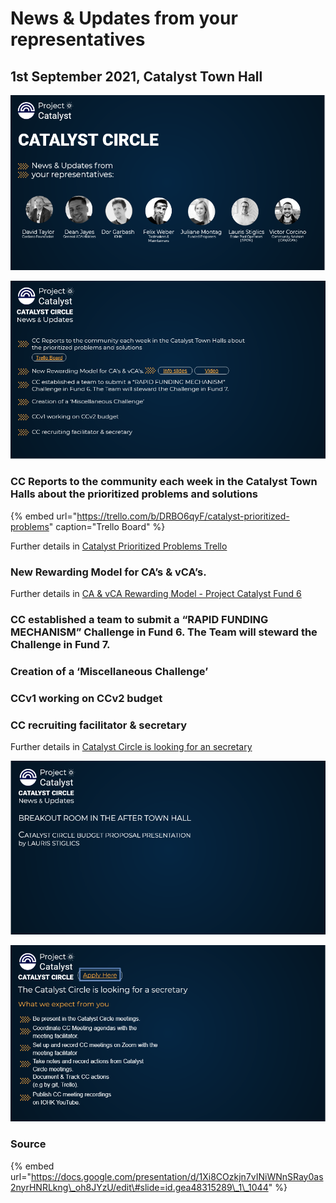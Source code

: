 # News & Updates from your representatives

## 1st September 2021, Catalyst Town Hall

![](../.gitbook/assets/2021-09-01-6-.png)

![](../.gitbook/assets/2021-09-01-7-.png)

### CC Reports to the community each week in the Catalyst Town Halls about the prioritized problems and solutions

{% embed url="https://trello.com/b/DRBO6qyF/catalyst-prioritized-problems" caption="Trello Board" %}

Further details in [Catalyst Prioritized Problems Trello](https://catalyst-swarm.gitbook.io/catalyst-circle/activities/catalyst-prioritized-problems-trello)

### New Rewarding Model for CA’s & vCA’s.

Further details in [CA & vCA Rewarding Model - Project Catalyst Fund 6](https://catalyst-swarm.gitbook.io/catalyst-circle/community-advisors/community-advisor-activity#27th-august-2021-ca-and-vca-rewarding-model-project-catalyst-fund-6)

### CC established a team to submit a “RAPID FUNDING MECHANISM” Challenge in Fund 6. The Team will steward the Challenge in Fund 7.

### Creation of a ‘Miscellaneous Challenge’

### CCv1 working on CCv2 budget

### CC recruiting facilitator & secretary

Further details in [Catalyst Circle is looking for an secretary](https://catalyst-swarm.gitbook.io/catalyst-circle/activities/resourcing#catalyst-circle-is-looking-for-an-secretary)

![](../.gitbook/assets/2021-09-01-8-.png)

![](../.gitbook/assets/2021-09-01-5-.png)

### Source

{% embed url="https://docs.google.com/presentation/d/1Xi8COzkjn7vINiWNnSRay0as2nyrHNRLkng\_oh8JYzU/edit\#slide=id.gea48315289\_1\_1044" %}



